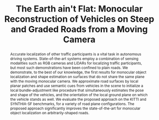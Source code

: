 ---
layout: project-page-new
title: "The Earth ain't Flat: Monocular Reconstruction of Vehicles on Steep and Graded Roads from a Moving Camera"
authors:
  - name: Junaid Ahmed Ansari*
    sup: 1
  - name: Sarthak Sharma*
    sup: 1
  - name: Anshuman Majumdar
    sup: 1
  - name: J. Krishna Murthy
    sup: 1
  - name: K. Madhava Krishna
    sup: 1
affiliations:
  - name: IIIT Hyderabad, India
    link: https://robotics.iiit.ac.in
    sup: 1
permalink: publications/2018/Ansari_The-Earth
abstract: "Accurate localization of other traffic participants is a vital task in autonomous driving systems. State-of-the-art systems employ a combination of sensing modalities such as RGB cameras and LiDARs for localizing traffic participants, but most such demonstrations have been confined to plain roads. We demonstrate, to the best of our knowledge, the first results for monocular object localization and shape estimation on surfaces that do not share the same plane with the moving monocular camera. We approximate road surfaces by local planar patches and use semantic cues from vehicles in the scene to initialize a local bundle-adjustment like procedure that simultaneously estimates the pose and shape of the vehicles, and the orientation of the local ground plane on which the vehicle stands as well. We evaluate the proposed approach on the KITTI and SYNTHIA-SF benchmarks, for a variety of road plane configurations. The proposed approach significantly improves the state-of-the-art for monocular object localization on arbitrarily-shaped roads."
paper: https://robotics.iiit.ac.in/uploads/Main/Publications/resources/Junaid_et_al_iros18/2018_iros_paper.pdf
video: https://robotics.iiit.ac.in/uploads/Main/Publications/resources/Junaid_et_al_iros18/IROS_2018.mp4
# iframe: https://www.youtube.com/embed/jhjskX4FQwA

---